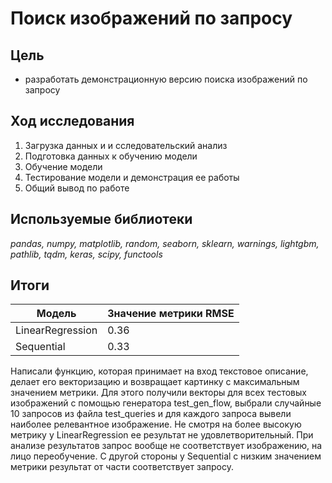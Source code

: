 # Поиск изображений по запросу

## Цель
- разработать демонстрационную версию поиска изображений по запросу

## Ход исследования

1. Загрузка  данных и и сследовательский анализ
2. Подготовка данных к обучению модели
3. Обучение модели
4. Тестирование модели и демонстрация ее работы
5. Общий вывод по работе

## Используемые библиотеки
*pandas, numpy, matplotlib, random, seaborn, sklearn, warnings, lightgbm, pathlib, tqdm, keras, scipy, functools*

## Итоги
|Модель|Значение метрики RMSE|
|---|---|
|LinearRegression|0.36|
|Sequential|0.33|

Написали функцию, которая принимает на вход текстовое описание, делает его векторизацию и возвращает картинку с максимальным значением метрики. Для этого получили векторы для всех тестовых изображений с помощью генератора test_gen_flow, выбрали случайные 10 запросов из файла test_queries и для каждого запроса вывели наиболее релевантное изображение. Не смотря на более высокую метрику у LinearRegression ее результат не удовлетворительный. При анализе результатов запрос вообще не соответствует изображению, на лицо переобучение. С другой стороны у Sequential с низким значением метрики результат от части соответствует запросу.
